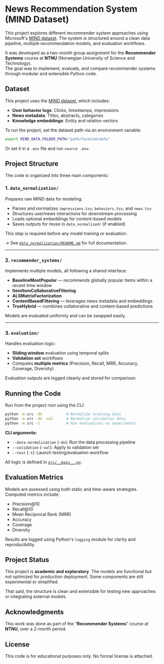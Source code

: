 # News Recommendation System (MIND Dataset)

This project explores different recommender system approaches using Microsoft's [MIND dataset](https://msnews.github.io/). The system is structured around a clean data pipeline, multiple recommendation models, and evaluation workflows.

It was developed as a two-month group assignment for the **Recommender Systems** course at **NTNU** (Norwegian University of Science and Technology).  
The goal was to implement, evaluate, and compare recommender systems through modular and extensible Python code.

## Dataset

This project uses the [MIND dataset](https://msnews.github.io/), which includes:
- **User behavior logs**: Clicks, timestamps, impressions
- **News metadata**: Titles, abstracts, categories
- **Knowledge embeddings**: Entity and relation vectors

To run the project, set the dataset path via an environment variable:

```bash
export MIND_DATA_FOLDER_PATH="path/to/mind/data"
```

Or set it in a `.env` file and run `source .env`.

## Project Structure

The code is organized into three main components:

### 1. `data_normalization/`
Prepares raw MIND data for modeling:
- Parses and normalizes `impressions.tsv`, `behaviors.tsv`, and `news.tsv`
- Structures user/news interactions for downstream processing
- Loads optional embeddings for content-based models
- Saves outputs for reuse in `data_normalized/` (if enabled)

This step is required before any model training or evaluation.

→ See [`data_normalization/README.md`](./src/data_normalization/README.md) for full documentation.

---

### 2. `recommender_systems/`
Implements multiple models, all following a shared interface:
- **BaselineMostPopular** — recommends globally popular items within a recent time window
- **ItemItemCollaborativeFiltering**
- **ALSMatrixFactorization**
- **ContentBasedFiltering** — leverages news metadata and embeddings
- **TrueHybrid** — combines collaborative and content-based predictions

Models are evaluated uniformly and can be swapped easily.

---

### 3. `evaluation/`
Handles evaluation logic:
- **Sliding window** evaluation using temporal splits
- **Validation set** workflows
- Computes **multiple metrics** (Precision, Recall, MRR, Accuracy, Coverage, Diversity)

Evaluation outputs are logged cleanly and stored for comparison.

## Running the Code

Run from the project root using the CLI:

```bash
python -m src -dn           # Normalize training data
python -m src -dn -val      # Normalize validation data
python -m src -t            # Run evaluations or experiments
```

**CLI arguments:**
- `--data-normalization` (`-dn`): Run the data processing pipeline
- `--validation` (`-val`): Apply to validation set
- `--test` (`-t`): Launch testing/evaluation workflow

All logic is defined in [`src/__main__.py`](./src/__main__.py).

## Evaluation Metrics

Models are assessed using both static and time-aware strategies. Computed metrics include:

- Precision@10
- Recall@10
- Mean Reciprocal Rank (MRR)
- Accuracy
- Coverage
- Diversity

Results are logged using Python's `logging` module for clarity and reproducibility.

## Project Status

This project is **academic and exploratory**. The models are functional but not optimized for production deployment. Some components are still experimental or simplified.

That said, the structure is clean and extensible for testing new approaches or integrating external models.

## Acknowledgments

This work was done as part of the “**Recommender Systems**” course at **NTNU**, over a 2-month period.

## License

This code is for educational purposes only. No formal license is attached.